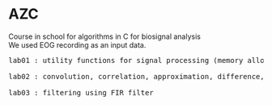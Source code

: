 # AZC
Course in school for algorithms in C for biosignal analysis <br>
We used EOG recording as an input data. <br>
<pre>
lab01 : utility functions for signal processing (memory allocation, loading signal, plotting data, calculating some values) <br>
lab02 : convolution, correlation, approximation, difference, pseudorandom numbers <br>
lab03 : filtering using FIR filter <br>
</pre>
